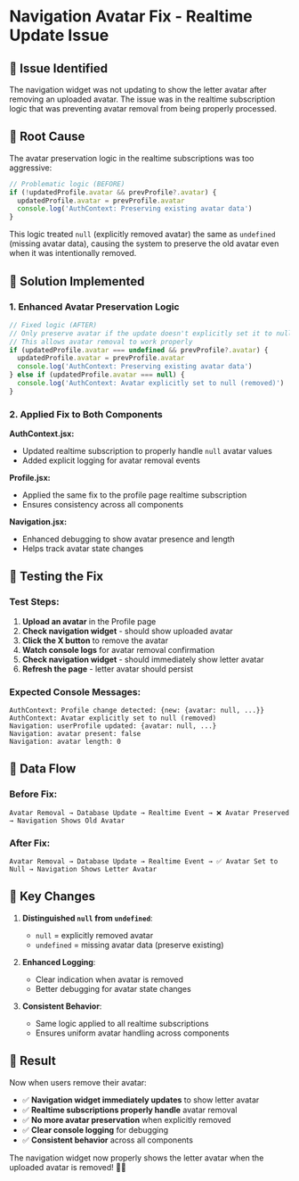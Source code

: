# Navigation Avatar Fix - Realtime Update Issue

## 🐛 **Issue Identified**

The navigation widget was not updating to show the letter avatar after removing an uploaded avatar. The issue was in the realtime subscription logic that was preventing avatar removal from being properly processed.

## 🔧 **Root Cause**

The avatar preservation logic in the realtime subscriptions was too aggressive:

```jsx
// Problematic logic (BEFORE)
if (!updatedProfile.avatar && prevProfile?.avatar) {
  updatedProfile.avatar = prevProfile.avatar
  console.log('AuthContext: Preserving existing avatar data')
}
```

This logic treated `null` (explicitly removed avatar) the same as `undefined` (missing avatar data), causing the system to preserve the old avatar even when it was intentionally removed.

## 🔧 **Solution Implemented**

### **1. Enhanced Avatar Preservation Logic**
```jsx
// Fixed logic (AFTER)
// Only preserve avatar if the update doesn't explicitly set it to null
// This allows avatar removal to work properly
if (updatedProfile.avatar === undefined && prevProfile?.avatar) {
  updatedProfile.avatar = prevProfile.avatar
  console.log('AuthContext: Preserving existing avatar data')
} else if (updatedProfile.avatar === null) {
  console.log('AuthContext: Avatar explicitly set to null (removed)')
}
```

### **2. Applied Fix to Both Components**

**AuthContext.jsx:**
- Updated realtime subscription to properly handle `null` avatar values
- Added explicit logging for avatar removal events

**Profile.jsx:**
- Applied the same fix to the profile page realtime subscription
- Ensures consistency across all components

**Navigation.jsx:**
- Enhanced debugging to show avatar presence and length
- Helps track avatar state changes

## 🧪 **Testing the Fix**

### **Test Steps:**
1. **Upload an avatar** in the Profile page
2. **Check navigation widget** - should show uploaded avatar
3. **Click the X button** to remove the avatar
4. **Watch console logs** for avatar removal confirmation
5. **Check navigation widget** - should immediately show letter avatar
6. **Refresh the page** - letter avatar should persist

### **Expected Console Messages:**
```
AuthContext: Profile change detected: {new: {avatar: null, ...}}
AuthContext: Avatar explicitly set to null (removed)
Navigation: userProfile updated: {avatar: null, ...}
Navigation: avatar present: false
Navigation: avatar length: 0
```

## 🔄 **Data Flow**

### **Before Fix:**
```
Avatar Removal → Database Update → Realtime Event → ❌ Avatar Preserved → Navigation Shows Old Avatar
```

### **After Fix:**
```
Avatar Removal → Database Update → Realtime Event → ✅ Avatar Set to Null → Navigation Shows Letter Avatar
```

## 🎯 **Key Changes**

1. **Distinguished `null` from `undefined`**: 
   - `null` = explicitly removed avatar
   - `undefined` = missing avatar data (preserve existing)

2. **Enhanced Logging**: 
   - Clear indication when avatar is removed
   - Better debugging for avatar state changes

3. **Consistent Behavior**: 
   - Same logic applied to all realtime subscriptions
   - Ensures uniform avatar handling across components

## 🎉 **Result**

Now when users remove their avatar:
- ✅ **Navigation widget immediately updates** to show letter avatar
- ✅ **Realtime subscriptions properly handle** avatar removal
- ✅ **No more avatar preservation** when explicitly removed
- ✅ **Clear console logging** for debugging
- ✅ **Consistent behavior** across all components

The navigation widget now properly shows the letter avatar when the uploaded avatar is removed! 🎨✨
